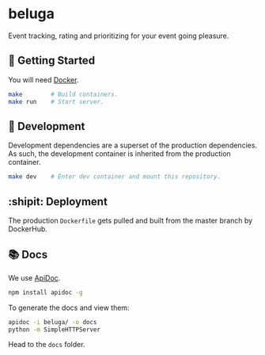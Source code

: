 beluga
===================

Event tracking, rating and prioritizing for your event going pleasure.


## :running: Getting Started

You will need [Docker](https://docs.docker.com/docker-for-mac/install/).

```bash
make        # Build containers.
make run    # Start server.
```

## :construction_worker: Development

Development dependencies are a superset of the production dependencies.
As such, the development container is inherited from the production 
container.

```bash
make dev    # Enter dev container and mount this repository.
```

## :shipit: Deployment


The production `Dockerfile` gets pulled and built from the master
branch by DockerHub.


## :books: Docs

We use [ApiDoc](http://apidocjs.com/).

```bash
npm install apidoc -g
```

To generate the docs and view them:

```bash
apidoc -i beluga/ -o docs
python -m SimpleHTTPServer
```

Head to the `docs` folder.